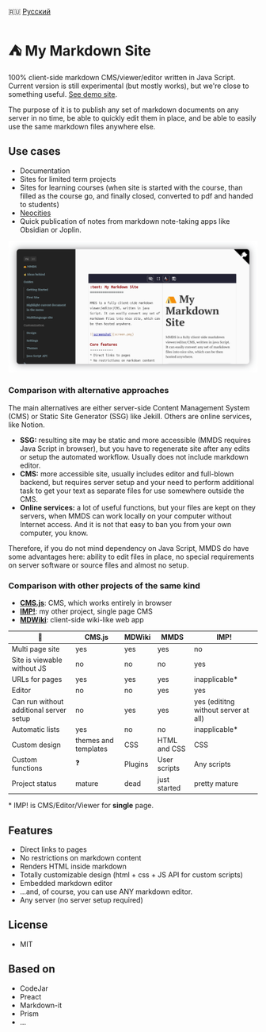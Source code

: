 :ru: [Русский](https://girobusan.github.io/mmds/#!index.ru.md)

:tent: My Markdown Site
=======================

100% client-side markdown CMS/viewer/editor written in Java Script. Current version is still experimental (but mostly works), but we're close to something useful. [See demo site](https://girobusan.github.io/mmds/#!index.en.md).


The purpose of it is to publish any set of markdown documents on any server in no time,
be able to quickly edit them in place, and be able to easily use the same markdown files anywhere else. 

## Use cases

* Documentation
* Sites for limited term projects
* Sites for learning courses (when site is started with the course, than filled as the course go, and finally closed, converted to pdf and handed to students)
* [ Neocities ](https://neocities.org/)
* Quick publication of notes from markdown note-taking apps like Obsidian or Joplin.

![Screenshot](docs/screen.png)

### Comparison with alternative approaches

The main alternatives are either server-side Content Management System (CMS) or Static Site Generator (SSG) like Jekill. Others are online services, like Notion. 

- __SSG:__ resulting site may be static and more accessible (MMDS requires Java Script in browser), but you have to regenerate site after any edits or setup the automated workflow. Usually does not include markdown editor.
- __CMS:__ more accessible site, usually includes editor and full-blown backend, but requires server setup and your need to perform additional task to get your text as separate files for use somewhere outside the CMS.
- __Online services:__ a lot of useful functions, but your files are kept on they
servers, when MMDS can work locally on your computer without Internet access. And it is not that easy to ban you from your own computer, you know.

Therefore, if you do not mind dependency on Java Script, MMDS do have some advantages here: ability to edit files in place, no special requirements on 
server software or source files and almost no setup. 

### Comparison with other projects of the same kind 

* [**CMS.js**](https://github.com/chrisdiana/cms.js): CMS, which works entirely in browser
* [**IMP!**](https://github.com/girobusan/imp): my other project, single page CMS
* [**MDWiki**](https://github.com/Dynalon/mdwiki): client-side wiki-like web app
 
|  :wrench:                               | CMS.js  | MDWiki  | MMDS  | IMP!  | 
|-----------------------------------------|---------|---------|-------|-------|
| Multi page site                         | yes     | yes     | yes   |  no   |
| Site is viewable without JS             | no      | no      | no    |  yes  |
| URLs for pages                          | yes     | yes     | yes   |  inapplicable* |
| Editor                                  | no      | no      | yes   |  yes           |
| Can run without additional server setup | no      | yes     | yes   |  yes (edititng without server at all)  |
| Automatic lists                         | yes     | no      | no    |  inapplicable* | 
| Custom design               | themes and templates| CSS     | HTML and CSS    |  CSS     |
| Custom functions            | :question:          | Plugins | User scripts    |  Any scripts      |
| Project status              | mature              | dead    | just started    |  pretty mature    |

\* IMP! is CMS/Editor/Viewer for **single** page.

## Features

* Direct links to pages
* No restrictions on markdown content 
* Renders HTML inside markdown
* Totally customizable design (html + css + JS API for custom scripts)
* Embedded markdown editor 
* ...and, of course, you can use ANY markdown editor.
* Any server (no server setup required)


## License

- MIT

## Based on

- CodeJar
- Preact
- Markdown-it
- Prism
- ...

